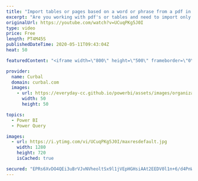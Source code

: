 ```yaml
---
title: "Import tables or pages based on a word or phrase from a pdf in Power Query"
excerpt: "Are you working with pdf's or tables and need to import only data where a specific word or phrase is found? Then thanks to Imke, I have the perfect trick for you.  Link to Imke's post: https://www.thebiccountant.com/2019/04/30/table-containsanywhere-function/  Link to express route docs: https://azure.microsoft.com/en-us/services/expressroute/"
originalUrl: https://youtube.com/watch?v=UCuqPKg5J0I
type: video
price: Free
length: PT4M45S
publishedDateTime: 2020-05-11T09:43:04Z
heat: 50

featuredContent: "<iframe width=\"800\" height=\"500\" frameborder=\"0\" src=\"https://www.youtube.com/embed/UCuqPKg5J0I\" allow=\"accelerometer; autoplay; encrypted-media; gyroscope; picture-in-picture\" allowfullscreen></iframe>"

provider:
  name: Curbal
  domain: curbal.com
  images:
    - url: https://everyday-cc.github.io/powerbi/assets/images/organizations/curbal.com-50x50.jpg
      width: 50
      height: 50

topics:
  - Power BI
  - Power Query

images:
  - url: https://i.ytimg.com/vi/UCuqPKg5J0I/maxresdefault.jpg
    width: 1280
    height: 720
    isCached: true

secured: "EPRs6XvDO4QEi3uBrVJvNVheoltSx9l1jVEpHGHsiAAt2EEDV0l1n+6/d4PnWSoiW3eeaP/amNVXDNGtnG+WRm32jby6KED1bLaUsMhJtFonmaVPVH2MGFetMJTGbBrrazYtxouPa3kBsXU9+RsoyRIb9HKauiOtHV2sZm+1V07zgJO95qTJk45p+f5rqJX73N0Uen+WLVGdkRl/RpU4fvttBotWLs7J9i8+MMBfpMKCXK6qX+48Mqjz0bMfdDEk0rbW5y9HVyXeSqH7Z0Mq3/gGRr9kSjHAkKSQY69SNd9+fgs9BCOSqG4uWhb8zYFTpQ9F6tOlLOVJbxYQDdzt79TWSgQU5i7HekpIgCIWJoQcYJ4cvFCdwMR+UVezwDxT8dd8b4HP2Hq4Rhtm7RKfs02VcdlGCg/Uv+NX4ws80y8=;VT6NOOFwzkElbeXACrs9mg=="
---
```


